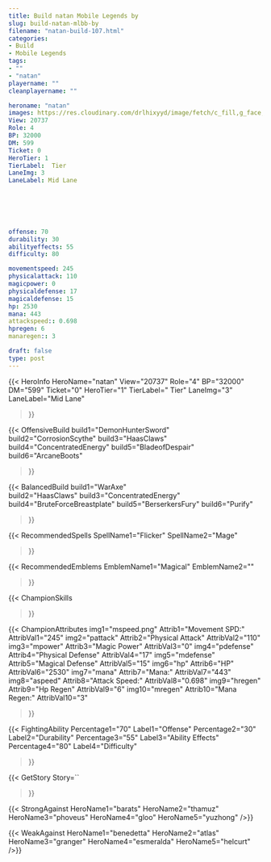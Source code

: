 ```yaml
---
title: Build natan Mobile Legends by 
slug: build-natan-mlbb-by
filename: "natan-build-107.html"
categories: 
- Build 
- Mobile Legends
tags: 
- ""
- "natan"
playername: ""
cleanplayername: ""

heroname: "natan"
images: https://res.cloudinary.com/drlhixyyd/image/fetch/c_fill,g_face,f_auto/https://cdn2-build.mobagenie.my.id/p/images/banner/full/natan.jpg
View: 20737 
Role: 4 
BP: 32000
DM: 599 
Ticket: 0 
HeroTier: 1 
TierLabel:  Tier 
LaneImg: 3
LaneLabel: Mid Lane 

 
 
 


offense: 70 
durability: 30 
abilityeffects: 55 
difficulty: 80 

movementspeed: 245
physicalattack: 110
magicpower: 0
physicaldefense: 17
magicaldefense: 15
hp: 2530
mana: 443
attackspeed:: 0.698
hpregen: 6
manaregen:: 3

draft: false
type: post
---
```


{{< HeroInfo 
HeroName="natan" 
View="20737" 
Role="4" 
BP="32000" 
DM="599" 
Ticket="0" 
HeroTier="1" 
TierLabel=" Tier" 
LaneImg="3" 
LaneLabel="Mid Lane" 
>}}
 
{{< OffensiveBuild 
build1="DemonHunterSword"  
build2="CorrosionScythe" 
build3="HaasClaws" 
build4="ConcentratedEnergy" 
build5="BladeofDespair" 
build6="ArcaneBoots" 
>}} 

{{< BalancedBuild 
build1="WarAxe"  
build2="HaasClaws" 
build3="ConcentratedEnergy" 
build4="BruteForceBreastplate" 
build5="BerserkersFury" 
build6="Purify" 
>}}


{{< RecommendedSpells 
SpellName1="Flicker" 
SpellName2="Mage" 
>}}  

{{< RecommendedEmblems 
EmblemName1="Magical" 
EmblemName2="" 
>}}   

{{< ChampionSkills 
 
 
 
 
>}}

{{< ChampionAttributes
img1="mspeed.png" Attrib1="Movement SPD:" AttribVal1="245"
img2="pattack" Attrib2="Physical Attack" AttribVal2="110"
img3="mpower" Attrib3="Magic Power" AttribVal3="0"
img4="pdefense" Attrib4="Physical Defense" AttribVal4="17"
img5="mdefense" Attrib5="Magical Defense" AttribVal5="15"
img6="hp" Attrib6="HP" AttribVal6="2530"
img7="mana" Attrib7="Mana:" AttribVal7="443"
img8="aspeed" Attrib8="Attack Speed:" AttribVal8="0.698"
img9="hregen" Attrib9="Hp Regen" AttribVal9="6"
img10="mregen" Attrib10="Mana Regen:" AttribVal10="3"
>}}


{{< FightingAbility
Percentage1="70" Label1="Offense"
Percentage2="30" Label2="Durability"
Percentage3="55" Label3="Ability Effects"
Percentage4="80" Label4="Difficulty"
 >}}

{{< GetStory 
Story=`` 
>}}

{{< StrongAgainst 
HeroName1="barats"
HeroName2="thamuz"
HeroName3="phoveus"
HeroName4="gloo"
HeroName5="yuzhong"
/>}}

{{< WeakAgainst
HeroName1="benedetta"
HeroName2="atlas"
HeroName3="granger"
HeroName4="esmeralda"
HeroName5="helcurt"
/>}}
